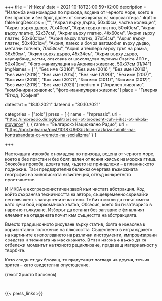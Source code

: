 +++
title = 'И-Икса'
date = 2021-10-18T23:00:59+02:00
description = "Изложба има номадска по природа, водена от черното море, което е без пристан и без бряг, далеч от ясния крясък на морска птица."
draft = false
imgDescrps = ["", "Акрил върху дърво, 50x40см, частна колекция", "Акрил върху дърво, 70x40см", "Акрил върху платно, 50x40см", "Акрил върху платно, 52x37см", "Акрил върху платно, 40x60см", "Акрил върху платно, 50x60x1см", "Акрил върху платно, 37x54см", "Акрил върху платно, 50x40x1см", "Акрил, латекс и боя за автомобил върху дърво, метални топчета, 70x50см", "Акрил и темпера върху гръб на рамка, 36x50см", "Акрил върху дърво, 45x34см", "Акрил върху дърво, изулирбанд, косми, опаковка от шоколадови пурички Caprice 400 г., 50x40см", "Фото-манипулация на Акрилен живопис, 50x37см 01/04"]
imgNames = ["", "Без име (2016)", "Без име (2016)", "Без име (2016)", "Без име (2018)", "Без име (2014)", "Без име (2020)", "Без име (2017)", "Без име (2018)", "Без име (2017)", "Без име (2014)", "Без име (2017)", "Без име (2018)", "Без име (2021)"]
medium = ["Акрилен живопис", "комбиниран живопис", "фото-манипулиран живопис"]
place = "Галерия “Етюд„ (София)"

datestart = "18.10.2021"
dateend = "30.10.2021"

categories = ["solo"]
press = [
  { name = "Impressio", url = "https://impressio.dir.bg/palitra/sledi-ot-brodesht-duh-i-iksa-ot-nikola-stoyanov" },
  { name = "Българско Национално Радио", url = "https://bnr.bg/varna/post/101874963/izlobn-razkriva-tainite-na-kontrabandata-ot-vremeto-na-socializma" }
]


+++

Настоящaта изложба е номадска по природа, водена от черното море, което е без пристан и без бряг, далеч от ясния крясък на морска птица. Злокобна прокоба, довята там, където не принадлежи – в планинското подножие. Тази предварителна бележка очертава възможната география на живописната екзистенция, отвъд конкретното пространство.

И-ИКСА е експресионистичен завой към чистата абстракция. Ход, който съхранява техничността на автора, същевременно скривайки неговия жест в завършените картини. Те биха могли да носят имена като кучи бой, наркоманска хватка, Обсесия, което би ги затворило в нарочно тълкуване. Изборът да останат без заглавие е финалният елемент на отдадената почит към същността на абстракцията.

Вместо традиционното рисуване върху статив, боята е нанасяна в хоризонтално положение на плоскостта. Съществено в изграждането на картините е използването на различни инструменти, импровизирани средства и техниката на маскирането. В тази насока е важно да се отбележи моментът на тяхното рециклиране, придаващ материалност у творбите.

Като следи от дух бродещ, те предусещат погледа на другия, техния зрител – като свидетел на опустошение.

(текст Христо Калоянов)

&nbsp;

{{< press_links >}}